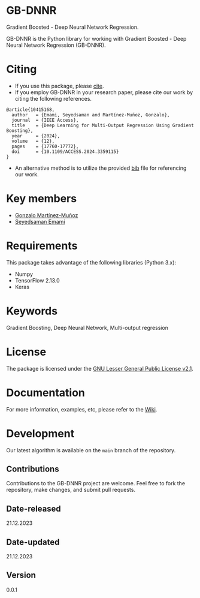 # GB-DNNR

Gradient Boosted - Deep Neural Network Regression.

GB-DNNR is the Python library for working with Gradient Boosted - Deep Neural Network Regression (GB-DNNR).

# Citing

- If you use this package, please [cite](CITATION.cff).
- If you employ GB-DNNR in your research paper, please cite our work by citing the following references.

```
@article{10415168,
  author   = {Emami, Seyedsaman and Martínez-Muñoz, Gonzalo},
  journal  = {IEEE Access},
  title    = {Deep Learning for Multi-Output Regression Using Gradient Boosting},
  year     = {2024},
  volume   = {12},
  pages    = {17760-17772},
  doi      = {10.1109/ACCESS.2024.3359115}
}
```
- An alternative method is to utilize the provided [bib](ref.bib) file for referencing our work. 

# Key members 
- [Gonzalo Martínez-Muñoz](https://github.com/gmarmu)
- [Seyedsaman Emami](https://github.com/samanemami)

# Requirements
This package takes advantage of the following libraries (Python 3.x):

- Numpy
- TensorFlow 2.13.0 
- Keras

# Keywords
Gradient Boosting, Deep Neural Network, Multi-output regression

# License
The package is licensed under the [GNU Lesser General Public License v2.1](https://github.com/GAA-UAM/GBNN/blob/main/LICENSE).

# Documentation
For more information, examples, etc, please refer to the [Wiki](https://github.com/GAA-UAM/GB-DNNR/wiki).

# Development
Our latest algorithm is available on the `main` branch of the repository.

## Contributions
Contributions to the GB-DNNR project are welcome. Feel free to fork the repository, make changes, and submit pull requests.

## Date-released
21.12.2023

## Date-updated
21.12.2023

## Version
0.0.1

